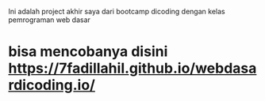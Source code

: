 Ini adalah project akhir saya dari bootcamp dicoding dengan kelas pemrograman web dasar
# bisa mencobanya disini https://7fadillahil.github.io/webdasardicoding.io/

